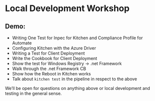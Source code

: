 # Local Development Workshop

## Demo:

-	Writing One Test for Inpec for Kitchen and Compliance Profile for Automate
-	Configuring Kitchen with the Azure Driver
-	Writing a Test for Client Deployment
-	Write the Cookbook for Client Deployment
-	Show the test for Windows Registry -> .net Framework
-	Walk through the .net Framework CB
-	Show how the Reboot in Kitchen works
-	Talk about `kitchen test` in the pipeline in respect to the above

We’ll be open for questions on anything above or local development and testing in the general sense.
